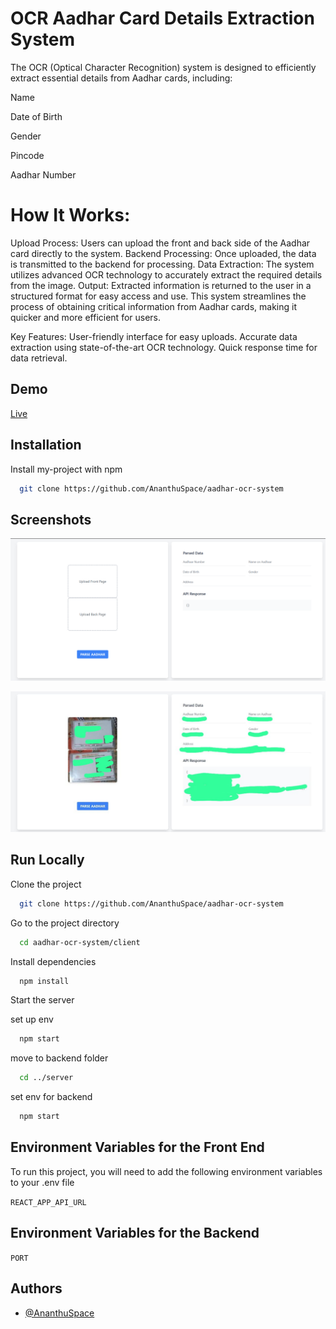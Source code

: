 
# OCR Aadhar Card Details Extraction System

The OCR (Optical Character Recognition) system is designed to efficiently extract essential details from Aadhar cards, including:

Name 

Date of Birth 

Gender

Pincode

Aadhar Number

# How It Works:
Upload Process: Users can upload the front and back side of  the Aadhar card directly to the system.
Backend Processing: Once uploaded, the data is transmitted to the backend for processing.
Data Extraction: The system utilizes advanced OCR technology to accurately extract the required details from the image.
Output: Extracted information is returned to the user in a structured format for easy access and use.
This system streamlines the process of obtaining critical information from Aadhar cards, making it quicker and more efficient for users.

Key Features:
User-friendly interface for easy uploads.
Accurate data extraction using state-of-the-art OCR technology.
Quick response time for data retrieval.



## Demo

[Live](https://aadharocrsystem.vercel.app/)

## Installation

Install my-project with npm

```bash
  git clone https://github.com/AnanthuSpace/aadhar-ocr-system
```
    
## Screenshots

![App Screenshot - Home Page](./server/public/screenshots/Screen1.png)

![App Screenshot - Home Page](./server/public/screenshots/Screen2.jpg)


## Run Locally

Clone the project

```bash
  git clone https://github.com/AnanthuSpace/aadhar-ocr-system
```

Go to the project directory

```bash
  cd aadhar-ocr-system/client
```

Install dependencies

```bash
  npm install
```

Start the server

set up env 

```bash
  npm start
```

move to backend folder
```bash
  cd ../server
```

set env for backend

```bash
  npm start
```




## Environment Variables for the Front End

To run this project, you will need to add the following environment variables to your .env file

`REACT_APP_API_URL`

## Environment Variables for the Backend

`PORT`

## Authors

- [@AnanthuSpace](https://github.com/AnanthuSpace)
